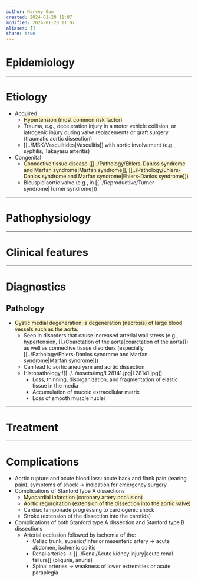 ```yaml
---
author: Harvey Guo
created: 2024-01-20 11:07
modified: 2024-01-20 11:07
aliases: []
share: true
---
```

# Epidemiology


---
# Etiology
- Acquired
	- <span style="background:rgba(240, 200, 0, 0.2)">Hypertension (most common risk factor)</span>
	- Trauma, e.g., deceleration injury in a motor vehicle collision, or iatrogenic injury during valve replacements or graft surgery (traumatic aortic dissection)
	- [[../MSK/Vasculitides|Vasculitis]] with aortic involvement (e.g., syphilis, Takayasu arteritis)
- Congenital
	- <span style="background:rgba(240, 200, 0, 0.2)">Connective tissue disease ([[../Pathology/Ehlers-Danlos syndrome and Marfan syndrome|Marfan syndrome]], [[../Pathology/Ehlers-Danlos syndrome and Marfan syndrome|Ehlers-Danlos syndrome]]) </span>
	- Bicuspid aortic valve (e.g., in [[../Reproductive/Turner syndrome|Turner syndrome]])

---
# Pathophysiology


---
# Clinical features


---
# Diagnostics
## Pathology
- <span style="background:rgba(240, 200, 0, 0.2)">Cystic medial degeneration: a degeneration (necrosis) of large blood vessels such as the aorta. </span>
	- Seen in disorders that cause increased arterial wall stress (e.g., hypertension, [[./Coarctation of the aorta|coarctation of the aorta]]) as well as connective tissue disorders (especially [[../Pathology/Ehlers-Danlos syndrome and Marfan syndrome|Marfan syndrome]])
	- Can lead to aortic aneurysm and aortic dissection
	- Histopathology ![[../../assets/img/L28141.jpg|L28141.jpg]]
		- Loss, thinning, disorganization, and fragmentation of elastic tissue in the media
		- Accumulation of mucoid extracellular matrix
		- Loss of smooth muscle nuclei

---
# Treatment


---
# Complications
- Aortic rupture and acute blood loss: acute back and flank pain (tearing pain), symptoms of shock → indication for emergency surgery
- Complications of Stanford type A dissections
	- <span style="background:rgba(240, 200, 0, 0.2)">Myocardial infarction (coronary artery occlusion)</span>
	- <span style="background:rgba(240, 200, 0, 0.2)">Aortic regurgitation (extension of the dissection into the aortic valve)</span>
	- Cardiac tamponade progressing to cardiogenic shock
	- Stroke (extension of the dissection into the carotids)
- Complications of both Stanford type A dissection and Stanford type B dissections
	- Arterial occlusion followed by ischemia of the:
		- Celiac trunk, superior/inferior mesenteric artery → acute abdomen, ischemic colitis
		- Renal arteries → [[../Renal/Acute kidney injury|acute renal failure]] (oliguria, anuria)
		- Spinal arteries → weakness of lower extremities or acute paraplegia